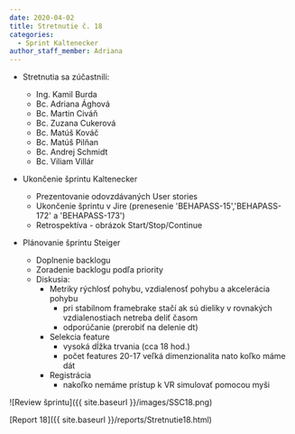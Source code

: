 ```yaml
---
date: 2020-04-02
title: Stretnutie č. 18
categories:
  - Sprint Kaltenecker
author_staff_member: Adriana
---
```

- Stretnutia sa zúčastnili:
    - Ing. Kamil Burda
    - Bc. Adriana Ághová
    - Bc. Martin Civáň
    - Bc. Zuzana Cukerová
    - Bc. Matúš Kováč
    - Bc. Matúš Pilňan
    - Bc. Andrej Schmidt
    - Bc. Viliam Villár
    
- Ukončenie šprintu Kaltenecker
    - Prezentovanie odovzdávaných User stories
    - Ukončenie šprintu v Jire (prenesenie 'BEHAPASS-15','BEHAPASS-172' a 'BEHAPASS-173')
    - Retrospektíva - obrázok Start/Stop/Continue

- Plánovanie šprintu Steiger
    - Doplnenie backlogu
    - Zoradenie backlogu podľa priority
    - Diskusia:
        - Metriky rýchlosť pohybu, vzdialenosť pohybu a akcelerácia pohybu
            - pri stabilnom framebrake stačí ak sú dieliky v rovnakých vzdialenostiach netreba deliť časom
            - odporúčanie (prerobiť na delenie dt)
        - Selekcia feature 
            - vysoká dĺžka trvania (cca 18 hod.)
            - počet features 20-17 veľká dimenzionalita nato koľko máme dát 
        - Registrácia
            - nakoľko nemáme prístup k VR simulovať pomocou myši

![Review šprintu]({{ site.baseurl }}/images/SSC18.png)

[Report 18]({{ site.baseurl }}/reports/Stretnutie18.html)